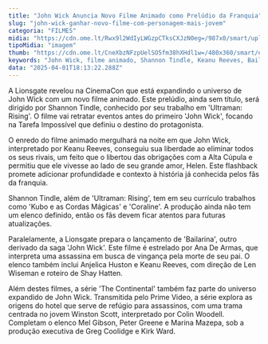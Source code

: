 ```yaml
---
title: "John Wick Anuncia Novo Filme Animado como Prelúdio da Franquia"
slug: "john-wick-ganhar-novo-filme-com-personagem-mais-jovem"
categoria: "FILMES"
midia: "https://cdn.ome.lt/Rwx9l2WdIyLWGzpCTksCXJzN0eg=/987x0/smart/uploads/conteudo/fotos/OMELETE_CAPA_-_2025-04-01T144617.011.png"
tipoMidia: "imagem"
thumb: "https://cdn.ome.lt/CneXbzNFzpUelSO5fm38hXHdl1w=/480x360/smart/extras/conteudos/omelete_THUMB_-_2025-04-01T144606.262.png"
keywords: "John Wick, filme animado, Shannon Tindle, Keanu Reeves, Bailarina, The Continental"
data: "2025-04-01T18:13:22.288Z"
---
```


A Lionsgate revelou na CinemaCon que está expandindo o universo de John Wick com um novo filme animado. Este prelúdio, ainda sem título, será dirigido por Shannon Tindle, conhecido por seu trabalho em 'Ultraman: Rising'. O filme vai retratar eventos antes do primeiro 'John Wick', focando na Tarefa Impossível que definiu o destino do protagonista.

O enredo do filme animado mergulhará na noite em que John Wick, interpretado por Keanu Reeves, conseguiu sua liberdade ao eliminar todos os seus rivais, um feito que o libertou das obrigações com a Alta Cúpula e permitiu que ele vivesse ao lado de seu grande amor, Helen. Este flashback promete adicionar profundidade e contexto à história já conhecida pelos fãs da franquia.

Shannon Tindle, além de 'Ultraman: Rising', tem em seu currículo trabalhos como 'Kubo e as Cordas Mágicas' e 'Coraline'. A produção ainda não tem um elenco definido, então os fãs devem ficar atentos para futuras atualizações.

Paralelamente, a Lionsgate prepara o lançamento de 'Bailarina', outro derivado da saga 'John Wick'. Este filme é estrelado por Ana De Armas, que interpreta uma assassina em busca de vingança pela morte de seu pai. O elenco também inclui Anjelica Huston e Keanu Reeves, com direção de Len Wiseman e roteiro de Shay Hatten.

Além destes filmes, a série 'The Continental' também faz parte do universo expandido de John Wick. Transmitida pelo Prime Video, a série explora as origens do hotel que serve de refúgio para assassinos, com uma trama centrada no jovem Winston Scott, interpretado por Colin Woodell. Completam o elenco Mel Gibson, Peter Greene e Marina Mazepa, sob a produção executiva de Greg Coolidge e Kirk Ward.